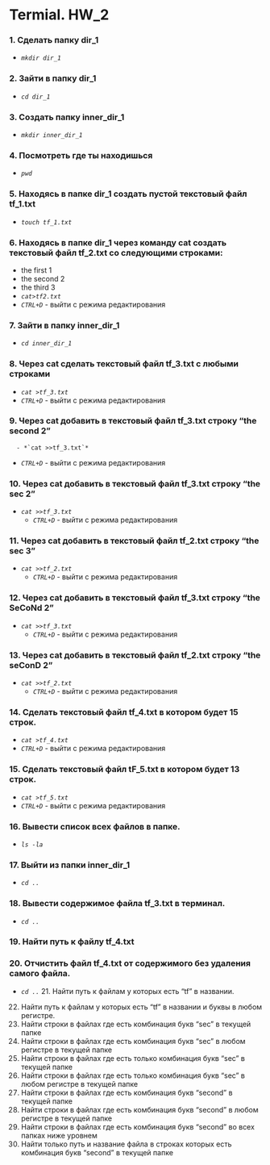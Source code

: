 # Termial. HW_2
 ### __1. Сделать папку dir_1__ 
 - *`mkdir dir_1`*   
 ### __2. Зайти в папку dir_1__ 
  - *`cd dir_1`* 
 ### __3. Создать папку inner_dir_1__
  - *`mkdir inner_dir_1`* 
 ### __4. Посмотреть где ты находишься__ 
  - *`pwd`* 
 ### __5. Находясь в папке dir_1 создать пустой текстовый файл tf_1.txt__ 
  - *`touch tf_1.txt`* 
 ### __6. Находясь в папке dir_1 через команду cat создать текстовый файл tf_2.txt со следующими строками:__ 
- the first 1
- the second 2
- the third 3
- *`cat>tf2.txt`*
- *`CTRL+D`* - выйти с режима редактирования
 ### __7. Зайти в папку inner_dir_1__ 
  - *`cd inner_dir_1`* 
 ### __8. Через cat сделать текстовый файл tf_3.txt  c любыми строками__
   - *`cat >tf_3.txt`* 
   - *`CTRL+D`* - выйти с режима редактирования
 ### __9. Через cat добавить в текстовый файл tf_3.txt строку “the second 2”__ 
      - *`cat >>tf_3.txt`* 
   - *`CTRL+D`* - выйти с режима редактирования
 ### __10. Через cat добавить в текстовый файл tf_3.txt строку “the sec 2”__ 
 - *`cat >>tf_3.txt`* 
   - *`CTRL+D`* - выйти с режима редактирования
 ### __11. Через cat добавить в текстовый файл tf_2.txt строку “the sec 3”__ 
 - *`cat >>tf_2.txt`* 
   - *`CTRL+D`* - выйти с режима редактирования
 ### __12. Через cat добавить в текстовый файл tf_3.txt строку “the SeCoNd 2”__ 
 - *`cat >>tf_3.txt`* 
   - *`CTRL+D`* - выйти с режима редактирования
 ### __13. Через cat добавить в текстовый файл tf_2.txt строку “the seConD 2”__ 
 - *`cat >>tf_2.txt`* 
   - *`CTRL+D`* - выйти с режима редактирования
 ### __14. Сделать текстовый файл tf_4.txt в котором будет 15 строк.__ 
   - *`cat >tf_4.txt`* 
   - *`CTRL+D`* - выйти с режима редактирования
 ### __15. Сделать текстовый файл tF_5.txt в котором будет 13 строк.__ 
   - *`cat >tf_5.txt`* 
   - *`CTRL+D`* - выйти с режима редактирования
 ### __16. Вывести список всех файлов в папке.__ 
  - *`ls -la`*
 ### __17. Выйти из папки inner_dir_1__
  - *`cd ..`*
 ### __18. Вывести содержимое файла tf_3.txt в терминал.__
   - *`cd ..`*
 ### __19. Найти путь к файлу tf_4.txt__ 
 
 ### __20. Отчистить файл tf_4.txt от содержимого без удаления самого файла.__ 
  - *`cd ..`*
    21. Найти путь к файлам у которых есть  “tf” в названии.
 22. Найти путь к файлам у которых есть  “tf” в названии и буквы в любом регистре.
 23. Найти строки в файлах где есть комбинация букв “sec” в текущей папке
 24. Найти строки в файлах где есть комбинация букв “sec” в любом регистре в текущей папке
 25. Найти строки в файлах где есть только комбинация букв “sec” в текущей папке
 26. Найти строки в файлах где есть только комбинация букв “sec” в любом регистре в текущей папке
 27. Найти строки в файлах где есть комбинация букв “second” в текущей папке
 28. Найти строки в файлах где есть комбинация букв “second” в любом регистре в текущей папке
 29. Найти строки в файлах где есть комбинация букв “second” во всех папках ниже уровнем
 30. Найти только путь и название файла в строках которых есть комбинация букв “second” в текущей папке

   
   
   
   
